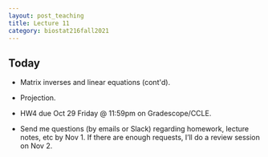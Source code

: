 ```yaml
---
layout: post_teaching
title: Lecture 11
category: biostat216fall2021
---
```


## Today

* Matrix inverses and linear equations (cont'd).

* Projection.

* HW4 due Oct 29 Friday @ 11:59pm on Gradescope/CCLE.

* Send me questions (by emails or Slack) regarding homework, lecture notes, etc by Nov 1. If there are enough requests, I’ll do a review session on Nov 2.


